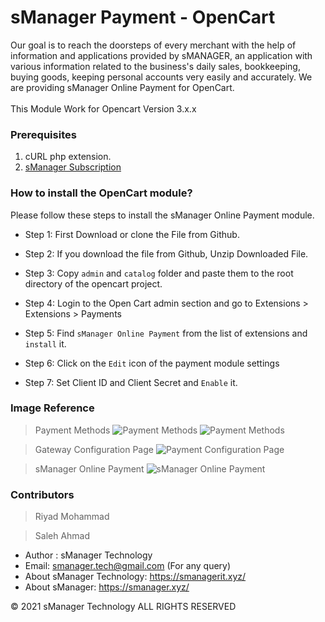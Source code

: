 # sManager Payment - OpenCart
Our goal is to reach the doorsteps of every merchant with the help of information and applications provided by sMANAGER, an application with various information related to the business's daily sales, bookkeeping, buying goods, keeping personal accounts very easily and accurately.
We are providing sManager Online Payment for OpenCart.<br /><br />
This Module Work for Opencart Version 3.x.x

<h3>Prerequisites</h3>

1. cURL php extension.
2. [sManager Subscription](https://play.google.com/store/apps/details?id=xyz.sheba.managerapp)

<h3>How to install the OpenCart module?</h3>
Please follow these steps to install the sManager Online Payment module.
<br />

- Step 1: First Download or clone the File from Github.

- Step 2: If you download the file from Github, Unzip Downloaded File.

- Step 3: Copy `admin` and `catalog` folder and paste them to the root directory of the opencart project.

- Step 4: Login to the Open Cart admin section and go to Extensions > Extensions > Payments

- Step 5: Find `sManager Online Payment` from the list of extensions and `install` it.

- Step 6: Click on the `Edit` icon of the payment module settings

- Step 7: Set Client ID and Client Secret and `Enable` it.

<h3>Image Reference</h3>

> Payment Methods
> <img src="https://raw.githubusercontent.com/smanager-technology/sManager-OpenCart/master/images/1.png" alt="Payment Methods" />
> <img src="https://raw.githubusercontent.com/smanager-technology/sManager-OpenCart/master/images/2.png" alt="Payment Methods" />

> Gateway Configuration Page
> <img src="https://raw.githubusercontent.com/smanager-technology/sManager-OpenCart/master/images/3.png" alt="Payment Configuration Page" />

> sManager Online Payment
> <img src="https://raw.githubusercontent.com/smanager-technology/sManager-OpenCart/master/images/sManager_online_payment.png" alt="sManager Online Payment" />

### Contributors

> Riyad Mohammad

> Saleh Ahmad

- Author : sManager Technology
- Email: smanager.tech@gmail.com (For any query)
- About sManager Technology: https://smanagerit.xyz/
- About sManager: https://smanager.xyz/

© 2021 sManager Technology ALL RIGHTS RESERVED